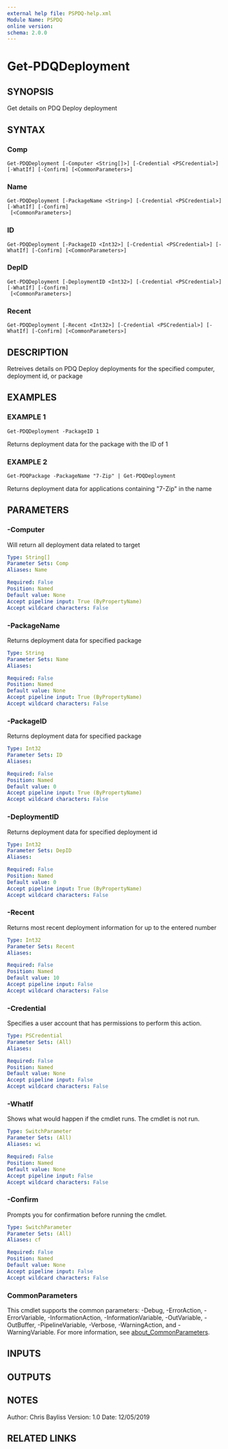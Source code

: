 ```yaml
---
external help file: PSPDQ-help.xml
Module Name: PSPDQ
online version:
schema: 2.0.0
---
```


# Get-PDQDeployment

## SYNOPSIS
Get details on PDQ Deploy deployment

## SYNTAX

### Comp
```
Get-PDQDeployment [-Computer <String[]>] [-Credential <PSCredential>] [-WhatIf] [-Confirm] [<CommonParameters>]
```

### Name
```
Get-PDQDeployment [-PackageName <String>] [-Credential <PSCredential>] [-WhatIf] [-Confirm]
 [<CommonParameters>]
```

### ID
```
Get-PDQDeployment [-PackageID <Int32>] [-Credential <PSCredential>] [-WhatIf] [-Confirm] [<CommonParameters>]
```

### DepID
```
Get-PDQDeployment [-DeploymentID <Int32>] [-Credential <PSCredential>] [-WhatIf] [-Confirm]
 [<CommonParameters>]
```

### Recent
```
Get-PDQDeployment [-Recent <Int32>] [-Credential <PSCredential>] [-WhatIf] [-Confirm] [<CommonParameters>]
```

## DESCRIPTION
Retreives details on PDQ Deploy deployments for the specified computer, deployment id, or package

## EXAMPLES

### EXAMPLE 1
```
Get-PDQDeployment -PackageID 1
```

Returns deployment data for the package with the ID of 1

### EXAMPLE 2
```
Get-PDQPackage -PackageName "7-Zip" | Get-PDQDeployment
```

Returns deployment data for applications containing "7-Zip" in the name

## PARAMETERS

### -Computer
Will return all deployment data related to target

```yaml
Type: String[]
Parameter Sets: Comp
Aliases: Name

Required: False
Position: Named
Default value: None
Accept pipeline input: True (ByPropertyName)
Accept wildcard characters: False
```

### -PackageName
Returns deployment data for specified package

```yaml
Type: String
Parameter Sets: Name
Aliases:

Required: False
Position: Named
Default value: None
Accept pipeline input: True (ByPropertyName)
Accept wildcard characters: False
```

### -PackageID
Returns deployment data for specified package

```yaml
Type: Int32
Parameter Sets: ID
Aliases:

Required: False
Position: Named
Default value: 0
Accept pipeline input: True (ByPropertyName)
Accept wildcard characters: False
```

### -DeploymentID
Returns deployment data for specified deployment id

```yaml
Type: Int32
Parameter Sets: DepID
Aliases:

Required: False
Position: Named
Default value: 0
Accept pipeline input: True (ByPropertyName)
Accept wildcard characters: False
```

### -Recent
Returns most recent deployment information for up to the entered number

```yaml
Type: Int32
Parameter Sets: Recent
Aliases:

Required: False
Position: Named
Default value: 10
Accept pipeline input: False
Accept wildcard characters: False
```

### -Credential
Specifies a user account that has permissions to perform this action.

```yaml
Type: PSCredential
Parameter Sets: (All)
Aliases:

Required: False
Position: Named
Default value: None
Accept pipeline input: False
Accept wildcard characters: False
```

### -WhatIf
Shows what would happen if the cmdlet runs.
The cmdlet is not run.

```yaml
Type: SwitchParameter
Parameter Sets: (All)
Aliases: wi

Required: False
Position: Named
Default value: None
Accept pipeline input: False
Accept wildcard characters: False
```

### -Confirm
Prompts you for confirmation before running the cmdlet.

```yaml
Type: SwitchParameter
Parameter Sets: (All)
Aliases: cf

Required: False
Position: Named
Default value: None
Accept pipeline input: False
Accept wildcard characters: False
```

### CommonParameters
This cmdlet supports the common parameters: -Debug, -ErrorAction, -ErrorVariable, -InformationAction, -InformationVariable, -OutVariable, -OutBuffer, -PipelineVariable, -Verbose, -WarningAction, and -WarningVariable. For more information, see [about_CommonParameters](http://go.microsoft.com/fwlink/?LinkID=113216).

## INPUTS

## OUTPUTS

## NOTES
Author: Chris Bayliss
Version: 1.0
Date: 12/05/2019

## RELATED LINKS
